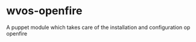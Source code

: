 wvos-openfire
=============

A puppet module which takes care of the installation and configuration op openfire
